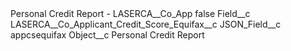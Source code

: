 <?xml version="1.0" encoding="UTF-8"?>
<CustomMetadata xmlns="http://soap.sforce.com/2006/04/metadata" xmlns:xsi="http://www.w3.org/2001/XMLSchema-instance" xmlns:xsd="http://www.w3.org/2001/XMLSchema">
    <label>Personal Credit Report - LASERCA__Co_App</label>
    <protected>false</protected>
    <values>
        <field>Field__c</field>
        <value xsi:type="xsd:string">LASERCA__Co_Applicant_Credit_Score_Equifax__c</value>
    </values>
    <values>
        <field>JSON_Field__c</field>
        <value xsi:type="xsd:string">appcsequifax</value>
    </values>
    <values>
        <field>Object__c</field>
        <value xsi:type="xsd:string">Personal Credit Report</value>
    </values>
</CustomMetadata>

